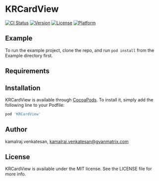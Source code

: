 # KRCardView

[![CI Status](https://img.shields.io/travis/kamalraj.venkatesan/KRCardView.svg?style=flat)](https://travis-ci.org/kamalraj.venkatesan/KRCardView)
[![Version](https://img.shields.io/cocoapods/v/KRCardView.svg?style=flat)](https://cocoapods.org/pods/KRCardView)
[![License](https://img.shields.io/cocoapods/l/KRCardView.svg?style=flat)](https://cocoapods.org/pods/KRCardView)
[![Platform](https://img.shields.io/cocoapods/p/KRCardView.svg?style=flat)](https://cocoapods.org/pods/KRCardView)

## Example

To run the example project, clone the repo, and run `pod install` from the Example directory first.

## Requirements

## Installation

KRCardView is available through [CocoaPods](https://cocoapods.org). To install
it, simply add the following line to your Podfile:

```ruby
pod 'KRCardView'
```

## Author

kamalraj.venkatesan, kamalraj.venkatesan@gyanmatrix.com

## License

KRCardView is available under the MIT license. See the LICENSE file for more info.
